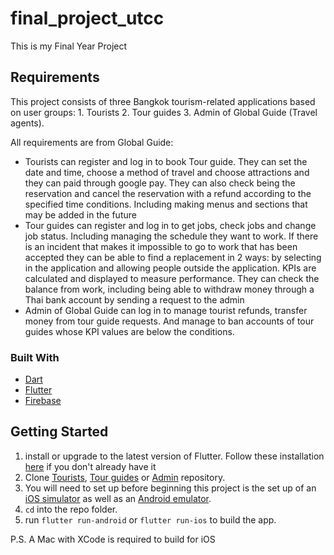 # final_project_utcc
This is my Final Year Project 

## Requirements
This project consists of three Bangkok tourism-related applications based on user groups: 1. Tourists 2. Tour guides 3. Admin of Global Guide (Travel agents).

All requirements are from Global Guide:
* Tourists can register and log in to book Tour guide. They can set the date and time, choose a method of travel and choose attractions and they can paid through google pay. They can also check being the reservation and cancel the reservation with a refund according to the specified time conditions. Including making menus and sections that may be added in the future
* Tour guides can register and log in to get jobs, check jobs and change job status. Including managing the schedule they want to work. If there is an incident that makes it impossible to go to work that has been accepted they can be able to find a replacement in 2 ways: by selecting in the application and allowing people outside the application. KPIs are calculated and displayed to measure performance. They can check the balance from work, including being able to withdraw money through a Thai bank account by sending a request to the admin
* Admin of Global Guide can log in to manage tourist refunds, transfer money from tour guide requests. And manage to ban accounts of tour guides whose KPI values are below the conditions.

### Built With

* [Dart](https://dart.dev/)
* [Flutter](https://flutter.dev/)
* [Firebase](https://firebase.google.com/)

## Getting Started

1. install or upgrade to the latest version of Flutter. Follow these installation [here](https://docs.flutter.dev/get-started/install) if you don't already have it
2. Clone [Tourists](https://github.com/pakjira-phr/final_project_utcc/tree/main/ggt_tourist_utccfinalproject%20copy), [Tour guides](https://github.com/pakjira-phr/final_project_utcc/tree/main/ggt_tour_guide_utccfinalproject%20copy) or [Admin](https://github.com/pakjira-phr/final_project_utcc/tree/main/ggt_admin_utccfinalproject%20copy) repository.
3. You will need to set up before beginning this project is the set up of an [iOS simulator](https://docs.flutter.dev/get-started/install/macos#set-up-the-ios-simulator) as well as an [Android emulator](https://docs.flutter.dev/get-started/install/macos#set-up-the-android-emulator).
4. ```cd``` into the repo folder.
5. run ```flutter run-android``` or ```flutter run-ios``` to build the app.

P.S. A Mac with XCode is required to build for iOS   

